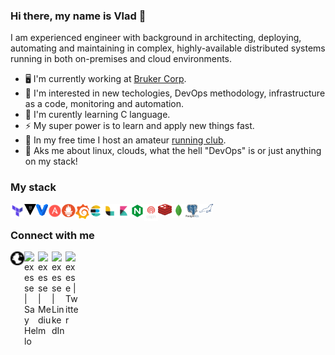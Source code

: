 ### Hi there, my name is Vlad 👋

I am experienced engineer with background in architecting, deploying, automating and maintaining in complex, 
highly-available distributed systems running in both on-premises and cloud environments. 

- 🖥️ I'm currently working at [Bruker Corp](https://www.bruker.com). 
- 🔭 I'm interested in new techologies, DevOps methodology, infrastructure as a code, monitoring and automation.
- 🌱 I'm curently learning C language. 
- ⚡ My super power is to learn and apply new things fast. 
- 🎽 In my free time I host an amateur [running club](https://tenxfifty.com).
- 💬 Aks me about linux, clouds, what the hell "DevOps" is or just anything on my stack!


### My stack
[<img align="left" alt="" width="22px" src="https://img.icons8.com/color/64/000000/linux.png" />](linux)
[<img align="left" alt="" width="22px" src="https://img.icons8.com/color/48/000000/microsoft.png" />](windows)
[<img align="left" alt="" width="22px" src="https://img.icons8.com/color/48/000000/google-cloud-platform.png" />](gcp)
[<img align="left" alt="" width="22px" src="https://img.icons8.com/color/48/000000/amazon-web-services.png" />](aws)
[<img align="left" alt="" width="22px" src="https://img.icons8.com/color/48/000000/azure-1.png" />](azure)
[<img align="left" alt="" width="22px" src="https://img.icons8.com/windows/32/000000/digital-ocean.png" />](digitalocean)
[<img align="left" alt="" width="22px" src="https://img.icons8.com/color/48/000000/python.png" />](python)
[<img align="left" alt="" width="22px" src="https://img.icons8.com/color/48/000000/golang.png" />](go)
[<img align="left" alt="" width="22px" src="https://img.icons8.com/color/48/000000/kubernetes.png" />](k8s)
[<img align="left" alt="" width="22px" src="https://img.icons8.com/color/48/000000/docker.png" />](docker)
[<img align="left" alt="" width="22px" src="https://github.com/exesse/exesse/blob/main/icons/tf.png?raw=true" />](tf)
[<img align="left" alt="" width="19px" src="https://raw.githubusercontent.com/exesse/exesse/main/icons/vault.svg" />](vault)
[<img align="left" alt="" width="19px" src="https://raw.githubusercontent.com/exesse/exesse/main/icons/vagrant.svg" />](vagrant)
[<img align="left" alt="" width="22px" src="https://raw.githubusercontent.com/exesse/exesse/main/icons/ansible.png" />](ansible)
[<img align="left" alt="" width="22px" src="https://raw.githubusercontent.com/exesse/exesse/main/icons/prometheus.png" />](prometheus)
[<img align="left" alt="" width="22px" src="https://raw.githubusercontent.com/exesse/exesse/main/icons/grafana.png" />](grafana)
[<img align="left" alt="" width="22px" src="https://raw.githubusercontent.com/exesse/exesse/main/icons/elk.svg" />](elastic)
[<img align="left" alt="" width="22px" src="https://raw.githubusercontent.com/exesse/exesse/main/icons/logstash.svg" />](logstash)
[<img align="left" alt="" width="22px" src="https://raw.githubusercontent.com/exesse/exesse/main/icons/kibana.svg" />](kibana)
[<img align="left" alt="" width="22px" src="https://raw.githubusercontent.com/exesse/exesse/main/icons/nginx.png" />](nginx)
[<img align="left" alt="" width="22px" src="https://raw.githubusercontent.com/exesse/exesse/main/icons/ceph.png" />](ceph)
[<img align="left" alt="" width="22px" src="https://raw.githubusercontent.com/exesse/exesse/main/icons/redis.svg" />](redis)
[<img align="left" alt="" width="22px" src="https://raw.githubusercontent.com/exesse/exesse/main/icons/mongodb.svg" />](mongodb)
[<img align="left" alt="" width="22px" src="https://raw.githubusercontent.com/exesse/exesse/main/icons/postgresql.svg" />](postgresql)
[<img align="left" alt="" width="22px" src="https://raw.githubusercontent.com/exesse/exesse/main/icons/mariadb.svg" />](mariadb)
<br />


### Connect with me
[<img align="left" alt="exesse" width="22px" src="https://raw.githubusercontent.com/iconic/open-iconic/master/svg/globe.svg" />](http://exesse.org)
[<img align="left" alt="exesse | Say Hello" width="22px" src="https://simpleicons.org/icons/gmail.svg" />](mailto:hi@exesse.org)
[<img align="left" alt="exesse | Medium" width="22px" src="https://simpleicons.org/icons/medium.svg" />](https://medium.com/@exesse)
[<img align="left" alt="exesse | LinkedIn" width="22px" src="https://cdn.jsdelivr.net/npm/simple-icons@v3/icons/linkedin.svg" />](https://www.linkedin.com/in/exesse/)
[<img align="left" alt="exese | Twitter" width="22px" src="https://cdn.jsdelivr.net/npm/simple-icons@v3/icons/twitter.svg" />](https://twitter.com/exese)
